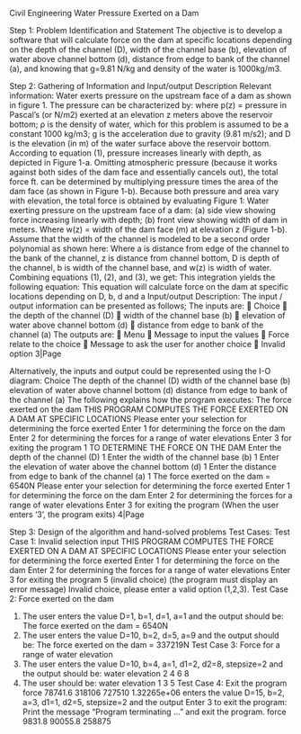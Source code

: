 Civil Engineering Water Pressure Exerted on a Dam

Step 1: Problem Identification and Statement
The objective is to develop a software that will calculate force on the dam at specific locations depending on the depth of the channel (D), width of the channel base (b), elevation of water above channel bottom (d), distance from edge to bank of the channel (a), and knowing that g=9.81 N/kg and density of the water is 1000kg/m3.

Step 2: Gathering of Information and Input/output Description
Relevant information:
Water exerts pressure on the upstream face of a dam as shown in figure 1. The pressure can be characterized by:
where p(z) = pressure in Pascal’s (or N/m2) exerted at an elevation z meters above the reservoir bottom; ρ is the density of water, which for this problem is assumed to be a constant 1000 kg/m3; g is the acceleration due to gravity (9.81 m/s2); and D is the elevation (in m) of the water surface above the reservoir bottom.
According to equation (1), pressure increases linearly with depth, as depicted in Figure 1-a. Omitting atmospheric pressure (because it works against both sides of the dam face and essentially cancels out), the total force ft. can be determined by multiplying pressure times the area of the dam face (as shown in Figure 1-b). Because both pressure and area vary with elevation, the total force is obtained by evaluating
     Figure 1: Water exerting pressure on the upstream face of a dam: (a) side view showing force increasing linearly with depth; (b) front view showing width of dam in meters. Where w(z) = width of the dam face (m) at elevation z (Figure 1-b).
   Assume that the width of the channel is modeled to be a second order polynomial as shown here:
Where a is distance from edge of the channel to the bank of the channel, z is distance from channel bottom, D is depth of the channel, b is width of the channel base, and w(z) is width of water.
Combining equations (1), (2), and (3), we get:
This integration yields the following equation:
This equation will calculate force on the dam at specific locations depending on D, b, d and a
Input/output Description:
The input / output information can be presented as follows;
The inputs are:
 Choice
 the depth of the channel (D)
 width of the channel base (b)
 elevation of water above channel bottom (d)
 distance from edge to bank of the channel (a)
The outputs are:
 Menu
 Message to input the values
 Force relate to the choice
 Message to ask the user for another choice
 Invalid option
       3|Page
 
   Alternatively, the inputs and output could be represented using the I-O diagram:
 Choice
The depth of the channel (D)
width of the channel base (b) elevation of water above channel bottom (d) distance from edge to bank of the channel (a)
The following explains how the program executes:
The force exerted on the dam
      THIS PROGRAM COMPUTES THE FORCE EXERTED ON A DAM AT SPECIFIC LOCATIONS
Please enter your selection for determining the force exerted
Enter 1 for determining the force on the dam
Enter 2 for determining the forces for a range of water elevations Enter 3 for exiting the program
1
TO DETERMINE THE FORCE ON THE DAM
Enter the depth of the channel (D)
1
Enter the width of the channel base (b)
1
Enter the elevation of water above the channel bottom (d)
1
Enter the distance from edge to bank of the channel (a)
1
The force exerted on the dam = 6540N
Please enter your selection for determining the force exerted
Enter 1 for determining the force on the dam
Enter 2 for determining the forces for a range of water elevations Enter 3 for exiting the program
(When the user enters ‘3’, the program exits)
   4|Page
 
Step 3: Design of the algorithm and hand-solved problems Test Cases:
Test Case 1: Invalid selection input
THIS PROGRAM COMPUTES THE FORCE EXERTED ON A DAM AT SPECIFIC LOCATIONS
Please enter your selection for determining the force exerted
Enter 1 for determining the force on the dam
Enter 2 for determining the forces for a range of water elevations Enter 3 for exiting the program
5 (invalid choice)
(the program must display an error message)
Invalid choice, please enter a valid option (1,2,3).
Test Case 2: Force exerted on the dam
1. The user enters the value D=1, b=1, d=1, a=1 and the output should be: The force exerted on the dam = 6540N
2. The user enters the value D=10, b=2, d=5, a=9 and the output should be: The force exerted on the dam = 337219N
Test Case 3: Force for a range of water elevation
1. The user enters the value D=10, b=4, a=1, d1=2, d2=8, stepsize=2 and the output
        should be:
             water elevation
2 4 6 8
2. The user should be:
              water elevation
              1
              3
              5
Test Case 4: Exit the program
force
 78741.6
 318106
 727510
 1.32265e+06
enters the value D=15, b=2, a=3, d1=1, d2=5, stepsize=2 and the output
Enter 3 to exit the program:
Print the message “Program terminating ...” and exit the program.
force
9831.8
90055.8
258875
